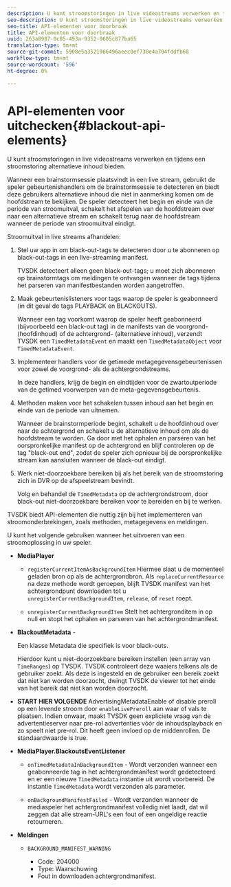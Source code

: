 ```yaml
---
description: U kunt stroomstoringen in live videostreams verwerken en tijdens een stroomstoring alternatieve inhoud bieden.
seo-description: U kunt stroomstoringen in live videostreams verwerken en tijdens een stroomstoring alternatieve inhoud bieden.
seo-title: API-elementen voor doorbraak
title: API-elementen voor doorbraak
uuid: 263a8987-0c85-493a-9352-9605c877ba65
translation-type: tm+mt
source-git-commit: 5908e5a3521966496aeec0ef730e4a704fddfb68
workflow-type: tm+mt
source-wordcount: '596'
ht-degree: 0%

---
```



# API-elementen voor uitchecken{#blackout-api-elements}

U kunt stroomstoringen in live videostreams verwerken en tijdens een stroomstoring alternatieve inhoud bieden.

Wanneer een brainstormsessie plaatsvindt in een live stream, gebruikt de speler gebeurtenishandlers om de brainstormsessie te detecteren en biedt deze gebruikers alternatieve inhoud die niet in aanmerking komen om de hoofdstream te bekijken. De speler detecteert het begin en einde van de periode van stroomuitval, schakelt het afspelen van de hoofdstream over naar een alternatieve stream en schakelt terug naar de hoofdstream wanneer de periode van stroomuitval eindigt.

Stroomuitval in live streams afhandelen:

1. Stel uw app in om black-out-tags te detecteren door u te abonneren op black-out-tags in een live-streaming manifest.

   TVSDK detecteert alleen geen black-out-tags; u moet zich abonneren op brainstormtags om meldingen te ontvangen wanneer de tags tijdens het parseren van manifestbestanden worden aangetroffen.
1. Maak gebeurtenislisteners voor tags waarop de speler is geabonneerd (in dit geval de tags PLAYBACK en BLACKOUTS).

   Wanneer een tag voorkomt waarop de speler heeft geabonneerd (bijvoorbeeld een black-out tag) in de manifests van de voorgrond- (hoofdinhoud) of de achtergrond- (alternatieve inhoud), verzendt TVSDK een `TimedMetadataEvent` en maakt een `TimedMetadataObject` voor `TimedMetadataEvent`.

1. Implementeer handlers voor de getimede metagegevensgebeurtenissen voor zowel de voorgrond- als de achtergrondstreams.

   In deze handlers, krijg de begin en eindtijden voor de zwartoutperiode van de getimed voorwerpen van de meta-gegevensgebeurtenis.
1. Methoden maken voor het schakelen tussen inhoud aan het begin en einde van de periode van uitnemen.

   Wanneer de brainstormperiode begint, schakelt u de hoofdinhoud over naar de achtergrond en schakelt u de alternatieve inhoud om als de hoofdstream te worden. Ga door met het ophalen en parseren van het oorspronkelijke manifest op de achtergrond en blijf controleren op de tag &quot;black-out end&quot;, zodat de speler zich opnieuw bij de oorspronkelijke stream kan aansluiten wanneer de black-out eindigt.
1. Werk niet-doorzoekbare bereiken bij als het bereik van de stroomstoring zich in DVR op de afspeelstream bevindt.

   Volg en behandel de `TimedMetadata` op de achtergrondstroom, door black-out niet-doorzoekbare bereiken voor te bereiden en bij te werken.

TVSDK biedt API-elementen die nuttig zijn bij het implementeren van stroomonderbrekingen, zoals methoden, metagegevens en meldingen.

U kunt het volgende gebruiken wanneer het uitvoeren van een stroomoplossing in uw speler.

* **MediaPlayer**

   * `registerCurrentItemAsBackgroundItem` Hiermee slaat u de momenteel geladen bron op als de achtergrondbron. Als `replaceCurrentResource` na deze methode wordt geroepen, blijft TVSDK manifest van het achtergrondpunt downloaden tot u `unregisterCurrentBackgroundItem`, `release`, of `reset` roept.

   * `unregisterCurrentBackgroundItem` Stelt het achtergronditem in op null en stopt het ophalen en parseren van het achtergrondmanifest.

* **BlackoutMetadata** -

   Een klasse Metadata die specifiek is voor black-outs.

   Hierdoor kunt u niet-doorzoekbare bereiken instellen (een array van `TimeRanges`) op TVSDK. TVSDK controleert deze waaiers telkens als de gebruiker zoekt. Als deze is ingesteld en de gebruiker een bereik zoekt dat niet kan worden doorzocht, dwingt TVSDK de viewer tot het einde van het bereik dat niet kan worden doorzocht.

* **START HIER VOLGENDE** AdvertisingMetadataEnable of disable preroll op een levende stroom door  `enableLivePreroll` aan waar of vals te plaatsen. Indien onwaar, maakt TVSDK geen expliciete vraag van de advertentieserver naar pre-rol advertenties vóór de inhoudsplayback en zo speelt niet pre-rol. Dit heeft geen invloed op de middenrollen. De standaardwaarde is true.

* **MediaPlayer.BlackoutsEventListener**

   * `onTimedMetadataInBackgroundItem` - Wordt verzonden wanneer een geabonneerde tag in het achtergrondmanifest wordt gedetecteerd en er een nieuwe  `TimedMetadata` instantie uit wordt voorbereid. De instantie `TimedMetadata` wordt verzonden als parameter.

   * `onBackgroundManifestFailed` - Wordt verzonden wanneer de mediaspeler het achtergrondmanifest volledig niet laadt, dat wil zeggen dat alle stream-URL&#39;s een fout of een ongeldige reactie retourneren.

* **Meldingen**

   * `BACKGROUND_MANIFEST_WARNING`

      * Code: 204000
      * Type: Waarschuwing
      * Fout in downloaden achtergrondmanifest.